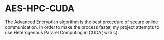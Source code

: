 # AES-HPC-CUDA
The Advanced Encryption algorithm is the best procedure of secure online communication. In order to make the process faster, my project attempts to use Heterogenous Parallel Computing in CUDA( with c).
